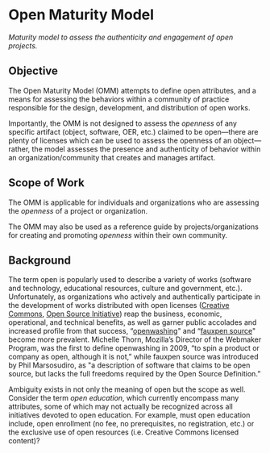# Open Maturity Model
*Maturity model to assess the authenticity and engagement of open projects.*

## Objective

The Open Maturity Model (OMM) attempts to define open attributes, and a means for assessing the behaviors within a community of practice responsible for the design, development, and distribution of open works.

Importantly, the OMM is not designed to assess the *openness* of any specific artifact (object, software, OER, etc.) claimed to be open—there are plenty of licenses which can be used to assess the openness of an object—rather, the model assesses the presence and authenticity of behavior within an organization/community that creates and manages artifact.

## Scope of Work

The  OMM is applicable for individuals and organizations who are assessing the *openness* of  a project or organization.

The OMM may also be used as a reference guide by projects/organizations for creating and promoting *openness* within their own community.


## Background

The term open is popularly used to describe a variety of works (software and technology, educational resources, culture and government, etc.). Unfortunately, as organizations who actively and authentically participate in the development of works distributed with open licenses ([Creative Commons](https://creativecommons.org/licenses/ "CC Licenses"), [Open Source Initiative](https://opensource.org/licenses "OSI Approved Licenses")) reap the business, economic, operational, and technical benefits, as well as garner public accolades and increased profile from that success, “[openwashing](http://michellethorne.cc/2009/03/openwashing/)" and “[fauxpen source](http://www.fauxpensource.org/)" become more prevalent. Michelle Thorn, Mozilla’s Director of the Webmaker Program, was the first to define openwashing in 2009, “to spin a product or company as open, although it is not,” while fauxpen source was introduced by Phil Marsosudiro, as "a description of software that claims to be open source, but lacks the full freedoms required by the Open Source Definition.”

Ambiguity exists in not only the meaning of open but the scope as well. Consider the term *open education*, which currently encompass many attributes, some of which may not actually be recognized across all initiatives devoted to open education. For example, must open education include, open enrollment (no fee, no prerequisites, no registration, etc.) or the exclusive use of open resources (i.e. Creative Commons licensed content)?
